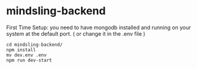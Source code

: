 # mindsling-backend

First Time Setup:
you need to have mongodb installed and running on your system at the default port. ( or change it in the .env file )

```
cd mindsling-backend/
npm install
mv dev.env .env
npm run dev-start

```
